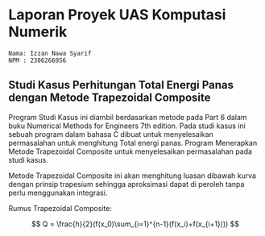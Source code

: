 # Laporan Proyek UAS Komputasi Numerik

```
Nama: Izzan Nawa Syarif 
NPM : 2306266956
```

## Studi Kasus Perhitungan Total Energi Panas dengan Metode Trapezoidal Composite
Program Studi Kasus ini diambil berdasarkan metode pada Part 6 dalam buku Numerical Methods for Engineers 7th edition. Pada studi kasus ini sebuah program dalam bahasa C dibuat untuk menyelesaikan permasalahan untuk menghitung Total energi panas. Program Menerapkan Metode Trapezoidal Composite untuk menyelesaikan permasalahan pada studi kasus.  

Metode Trapezoidal Composite ini akan menghitung luasan dibawah kurva dengan prinsip trapesium sehingga aproksimasi dapat di peroleh tanpa perlu menggunakan integrasi.  

Rumus Trapezoidal Composite:  


$$
Q = \frac{h}{2}(f(x_0)\sum_{i=1}^{n-1}(f(x_i)+f(x_{i+1})))
$$